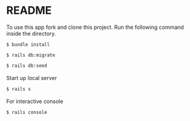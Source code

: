 # README

To use this app fork and clone this project. Run the following command inside the directory.

`$ bundle install`

`$ rails db:migrate`

`$ rails db:seed`<br><br>
Start up local server

`$ rails s`<br><br>
For interactive console

`$ rails console`
